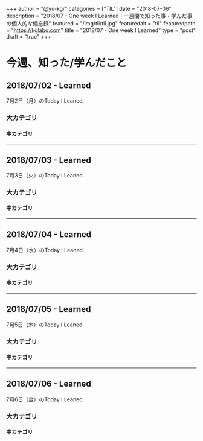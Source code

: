 +++
author = "@yu-kgr"
categories = ["TIL"]
date = "2018-07-06"
description = "2018/07 - One week I Learned | 一週間で知った事・学んだ事の個人的な備忘録"
featured = "/img/til/til.jpg"
featuredalt = "til"
featuredpath = "https://kglabo.com"
title = "2018/07 - One week I Learned"
type = "post"
draft = "true"
+++

# 今週、知った/学んだこと

<!-- tags = [""] -->

## 2018/07/02 - Learned

7月2日（月）のToday I Leaned.

### 大カテゴリ

#### 中カテゴリ

---

## 2018/07/03 - Learned

7月3日（火）のToday I Leaned.

### 大カテゴリ

#### 中カテゴリ

----

## 2018/07/04 - Learned

7月4日（水）のToday I Leaned.

### 大カテゴリ

#### 中カテゴリ

---

## 2018/07/05 - Learned

7月5日（木）のToday I Leaned.

### 大カテゴリ

#### 中カテゴリ

---

## 2018/07/06 - Learned

7月6日（金）のToday I Leaned.

### 大カテゴリ

#### 中カテゴリ
